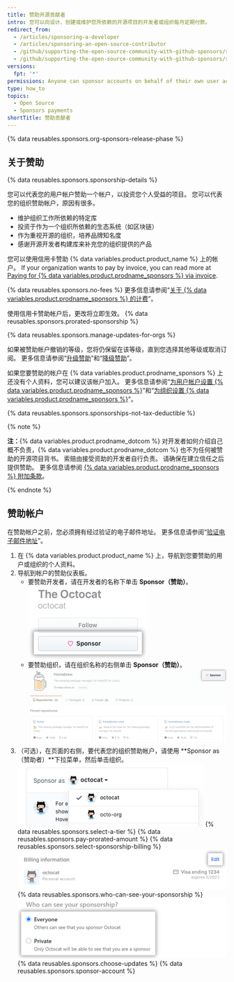 ```yaml
---
title: 赞助开源贡献者
intro: 您可以向设计、创建或维护您所依赖的开源项目的开发者或组织每月定期付款。
redirect_from:
  - /articles/sponsoring-a-developer
  - /articles/sponsoring-an-open-source-contributor
  - /github/supporting-the-open-source-community-with-github-sponsors/sponsoring-a-developer
  - /github/supporting-the-open-source-community-with-github-sponsors/sponsoring-an-open-source-contributor
versions:
  fpt: '*'
permissions: Anyone can sponsor accounts on behalf of their own user account. Organization owners and billing managers can sponsor accounts on behalf of their organization.
type: how_to
topics:
  - Open Source
  - Sponsors payments
shortTitle: 赞助贡献者
---
```


{% data reusables.sponsors.org-sponsors-release-phase %}

## 关于赞助

{% data reusables.sponsors.sponsorship-details %}

您可以代表您的用户帐户赞助一个帐户，以投资您个人受益的项目。 您可以代表您的组织赞助帐户，原因有很多。
- 维护组织工作所依赖的特定库
- 投资于作为一个组织所依赖的生态系统（如区块链）
- 作为重视开源的组织，培养品牌知名度
- 感谢开源开发者构建库来补充您的组织提供的产品

您可以使用信用卡赞助 {% data variables.product.product_name %} 上的帐户。 If your organization wants to pay by invoice, you can read more at [Paying for {% data variables.product.prodname_sponsors %} via invoice](/sponsors/sponsoring-open-source-contributors/paying-for-github-sponsors-via-invoice).

{% data reusables.sponsors.no-fees %} 更多信息请参阅“[关于 {% data variables.product.prodname_sponsors %} 的计费](/articles/about-billing-for-github-sponsors)”。

使用信用卡赞助帐户后，更改将立即生效。 {% data reusables.sponsors.prorated-sponsorship %}

{% data reusables.sponsors.manage-updates-for-orgs %}

如果被赞助帐户撤销的等级，您将仍保留在该等级，直到您选择其他等级或取消订阅。 更多信息请参阅“[升级赞助](/articles/upgrading-a-sponsorship)”和“[降级赞助](/articles/downgrading-a-sponsorship)”。

如果您要赞助的帐户在 {% data variables.product.prodname_sponsors %} 上还没有个人资料，您可以建议该帐户加入。 更多信息请参阅“[为用户帐户设置 {% data variables.product.prodname_sponsors %}](/sponsors/receiving-sponsorships-through-github-sponsors/setting-up-github-sponsors-for-your-user-account)”和“[为组织设置 {% data variables.product.prodname_sponsors %}](/sponsors/receiving-sponsorships-through-github-sponsors/setting-up-github-sponsors-for-your-organization)”。

{% data reusables.sponsors.sponsorships-not-tax-deductible %}

{% note %}

**注：**{% data variables.product.prodname_dotcom %} 对开发者如何介绍自己概不负责，{% data variables.product.prodname_dotcom %} 也不为任何被赞助的开源项目背书。 索赔由接受资助的开发者自行负责。 请确保在建立信任之后提供赞助。 更多信息请参阅 [{% data variables.product.prodname_sponsors %} 附加条款](/github/site-policy/github-sponsors-additional-terms)。

{% endnote %}

## 赞助帐户

在赞助帐户之前，您必须拥有经过验证的电子邮件地址。 更多信息请参阅“[验证电子邮件地址](/github/getting-started-with-github/verifying-your-email-address)”。

1. 在 {% data variables.product.product_name %} 上，导航到您要赞助的用户或组织的个人资料。
1. 导航到帐户的赞助仪表板。
   - 要赞助开发者，请在开发者的名称下单击 **Sponsor（赞助）**。 ![赞助按钮](/assets/images/help/profile/sponsor-button.png)
   - 要赞助组织，请在组织名称的右侧单击 **Sponsor（赞助）**。 ![赞助按钮](/assets/images/help/sponsors/sponsor-org-button.png)
1. （可选），在页面的右侧，要代表您的组织赞助帐户，请使用 **Sponsor as（赞助者）**下拉菜单，然后单击组织。 ![选择将作为赞助者的帐户](/assets/images/help/sponsors/sponsor-as-drop-down-menu.png)
{% data reusables.sponsors.select-a-tier %}
{% data reusables.sponsors.pay-prorated-amount %}
{% data reusables.sponsors.select-sponsorship-billing %}
  ![编辑付款按钮](/assets/images/help/sponsors/edit-sponsorship-payment-button.png)
{% data reusables.sponsors.who-can-see-your-sponsorship %}
  ![用于选择谁可以查看您的赞助的单选按钮](/assets/images/help/sponsors/who-can-see-sponsorship.png)
{% data reusables.sponsors.choose-updates %}
{% data reusables.sponsors.sponsor-account %}
